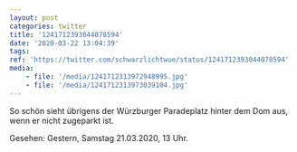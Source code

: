 ```yaml
---
layout: post
categories: twitter
title: '1241712393044078594'
date: '2020-03-22 13:04:39'
tags: 
ref: 'https://twitter.com/schwarzlichtwue/status/1241712393044078594'
media:
    - file: '/media/1241712313972948995.jpg'
    - file: '/media/1241712313973039104.jpg'
---
```

So schön sieht übrigens der Würzburger Paradeplatz hinter dem Dom aus, wenn er nicht zugeparkt ist.



Gesehen: Gestern, Samstag 21.03.2020, 13 Uhr.  

